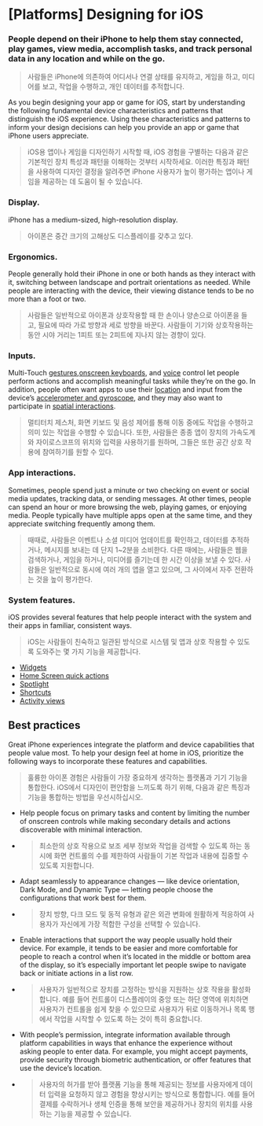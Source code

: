 # **[Platforms] Designing for iOS**

### **People depend on their iPhone to help them stay connected, play games, view media, accomplish tasks, and track personal data in any location and while on the go.**
> 사람들은 iPhone에 의존하여 어디서나 연결 상태를 유지하고, 게임을 하고, 미디어를 보고, 작업을 수행하고, 개인 데이터를 추적합니다.
>




As you begin designing your app or game for iOS, start by understanding the following fundamental device characteristics and patterns that distinguish the iOS experience. Using these characteristics and patterns to inform your design decisions can help you provide an app or game that iPhone users appreciate.
> iOS용 앱이나 게임을 디자인하기 시작할 때, iOS 경험을 구별하는 다음과 같은 기본적인 장치 특성과 패턴을 이해하는 것부터 시작하세요. 이러한 특징과 패턴을 사용하여 디자인 결정을 알려주면 iPhone 사용자가 높이 평가하는 앱이나 게임을 제공하는 데 도움이 될 수 있습니다.
>




### **Display.**

iPhone has a medium-sized, high-resolution display.
> 아이폰은 중간 크기의 고해상도 디스플레이를 갖추고 있다.
>




### **Ergonomics.**

People generally hold their iPhone in one or both hands as they interact with it, switching between landscape and portrait orientations as needed. While people are interacting with the device, their viewing distance tends to be no more than a foot or two.
> 사람들은 일반적으로 아이폰과 상호작용할 때 한 손이나 양손으로 아이폰을 들고, 필요에 따라 가로 방향과 세로 방향을 바꾼다. 사람들이 기기와 상호작용하는 동안 시야 거리는 1피트 또는 2피트에 지나지 않는 경향이 있다.
>




### **Inputs.**

Multi-Touch [gestures](../inputs/touchscreen-gestures.md),[onscreen keyboards](../components/selection-and-input/onscreen-keyboards.md), and [voice](../technologies/siri/introduction.md) control let people perform actions and accomplish meaningful tasks while they’re on the go. In addition, people often want apps to use their [location](../patterns/accessing-private-data.md) and input from the device’s [accelerometer and gyroscope](../inputs/gyro-and-accelerometer.md), and they may also want to participate in [spatial interactions](../inputs/spatial-interactions.md).
> 멀티터치 제스처, 화면 키보드 및 음성 제어를 통해 이동 중에도 작업을 수행하고 의미 있는 작업을 수행할 수 있습니다. 또한, 사람들은 종종 앱이 장치의 가속도계와 자이로스코프의 위치와 입력을 사용하기를 원하며, 그들은 또한 공간 상호 작용에 참여하기를 원할 수 있다.
>




### **App interactions.**

Sometimes, people spend just a minute or two checking on event or social media updates, tracking data, or sending messages. At other times, people can spend an hour or more browsing the web, playing games, or enjoying media. People typically have multiple apps open at the same time, and they appreciate switching frequently among them.
> 때때로, 사람들은 이벤트나 소셜 미디어 업데이트를 확인하고, 데이터를 추적하거나, 메시지를 보내는 데 단지 1~2분을 소비한다. 다른 때에는, 사람들은 웹을 검색하거나, 게임을 하거나, 미디어를 즐기는데 한 시간 이상을 보낼 수 있다. 사람들은 일반적으로 동시에 여러 개의 앱을 열고 있으며, 그 사이에서 자주 전환하는 것을 높이 평가한다.
>




### **System features.**

iOS provides several features that help people interact with the system and their apps in familiar, consistent ways.
> iOS는 사람들이 친숙하고 일관된 방식으로 시스템 및 앱과 상호 작용할 수 있도록 도와주는 몇 가지 기능을 제공합니다.
>




- [Widgets](../components/system-experiences/widgets.md)
- [Home Screen quick actions](../components/system-experiences/home-screen-quick-actions.md)
- [Spotlight](../patterns/searching.md)
- [Shortcuts](../technologies/siri/shortcuts-and-suggestions.md)
- [Activity views](../components/menus-and-actions/activity-views.md)


## **Best practices**

Great iPhone experiences integrate the platform and device capabilities that people value most. To help your design feel at home in iOS, prioritize the following ways to incorporate these features and capabilities.
> 훌륭한 아이폰 경험은 사람들이 가장 중요하게 생각하는 플랫폼과 기기 기능을 통합한다. iOS에서 디자인이 편안함을 느끼도록 하기 위해, 다음과 같은 특징과 기능을 통합하는 방법을 우선시하십시오.
>




- Help people focus on primary tasks and content by limiting the number of onscreen controls while making secondary details and actions discoverable with minimal interaction.
- >  최소한의 상호 작용으로 보조 세부 정보와 작업을 검색할 수 있도록 하는 동시에 화면 컨트롤의 수를 제한하여 사람들이 기본 작업과 내용에 집중할 수 있도록 지원합니다.

- Adapt seamlessly to appearance changes — like device orientation, Dark Mode, and Dynamic Type — letting people choose the configurations that work best for them.
- >  장치 방향, 다크 모드 및 동적 유형과 같은 외관 변화에 원활하게 적응하여 사용자가 자신에게 가장 적합한 구성을 선택할 수 있습니다.

- Enable interactions that support the way people usually hold their device. For example, it tends to be easier and more comfortable for people to reach a control when it’s located in the middle or bottom area of the display, so it’s especially important let people swipe to navigate back or initiate actions in a list row.
- >  사용자가 일반적으로 장치를 고정하는 방식을 지원하는 상호 작용을 활성화합니다. 예를 들어 컨트롤이 디스플레이의 중앙 또는 하단 영역에 위치하면 사용자가 컨트롤을 쉽게 찾을 수 있으므로 사용자가 뒤로 이동하거나 목록 행에서 작업을 시작할 수 있도록 하는 것이 특히 중요합니다.

- With people’s permission, integrate information available through platform capabilities in ways that enhance the experience without asking people to enter data. For example, you might accept payments, provide security through biometric authentication, or offer features that use the device’s location.
- >  사용자의 허가를 받아 플랫폼 기능을 통해 제공되는 정보를 사용자에게 데이터 입력을 요청하지 않고 경험을 향상시키는 방식으로 통합합니다. 예를 들어 결제를 수락하거나 생체 인증을 통해 보안을 제공하거나 장치의 위치를 사용하는 기능을 제공할 수 있습니다.


